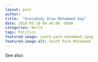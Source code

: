 ```yaml
---
layout: post
author: 
title:  "Everybody Draw Mohammed Day"
date: 2010-05-19 04:44:00 -0600
categories: World
tags: Politics
featured-image: south-park-mohammad.jpeg
featured-image-alt: South Park Mohammad
---
```


<a href="https://en.wikipedia.org/wiki/Everybody_Draw_Mohammed_Day" data-iframely-url></a>

See also: 
<a href="http://thenewworldpost.com/world/2022/02/22/911-sequence.html" data-iframely-url></a>
